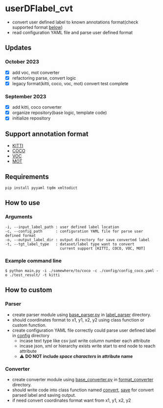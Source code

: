 # userDFlabel_cvt
- convert user defined label to known annotations format(check supported format [below](#L15)) 
- read configuration YAML file and parse user defined format

## Updates
### October 2023
- [x] add voc, mot converter
- [x] refactoring parse, convert logic
- [x] legacy format(kitti, coco, voc, mot) convert test complete
### September 2023
- [x] add kitti, coco converter
- [x] organize repository(base logic, template code)
- [x] initialize repository

## Support annotation format
- [KITTI](https://www.cvlibs.net/datasets/kitti/eval_object.php?obj_benchmark=3d)
- [COCO](https://cocodataset.org/#download)
- [VOC](http://host.robots.ox.ac.uk/pascal/VOC/voc2012/index.html)
- [MOT](https://motchallenge.net/data/MOT17/)

## Requirements
```commandline
pip install pyyaml tqdm xmltodict
```

## How to use
### Arguments
```text
-i, --input_label_path : user defined label location
-c, --config_path      : configuration YAML file for parse user defined format
-o, --output_label_dir : output directory for save converted label
-t, --tgt_label_type   : dataset/label type want to convert
                         current support [KITTI, COCO, VOC, MOT]
```

### Example command line
```commandline
$ python main.py -i ./somewhere/to/coco -c ./config/config_coco.yaml -o ./test_result/ -t kitti 
```

## How to custom
### Parser
- create parser module using [base_parser.py](./label_parser/base_parser.py) in [label_parser](./label_parser) directory.
- should coordinates format to x1, y1, x2, y2 using class function or custom function.
- create configuration YAML file correctly could parse user defined label in [config](./config) directory
  - incase text type like csv just write column number each attribute
  - incase json, xml or hierarchy exists write start to end node to reach attribute
  - :warning: **DO NOT include _space characters_ in attribute name**

### Converter
- create converter module using [base_converter.py](./format_converter/base_converter.py) in [format_converter](./format_converter) directory.
- should write code into class function named [convert](./format_converter/base_converter.py#L13), [save](./format_converter/base_converter.py#L17) for convert parsed label and saving output.
- if need convert coordinates format want from x1, y1, x2, y2

